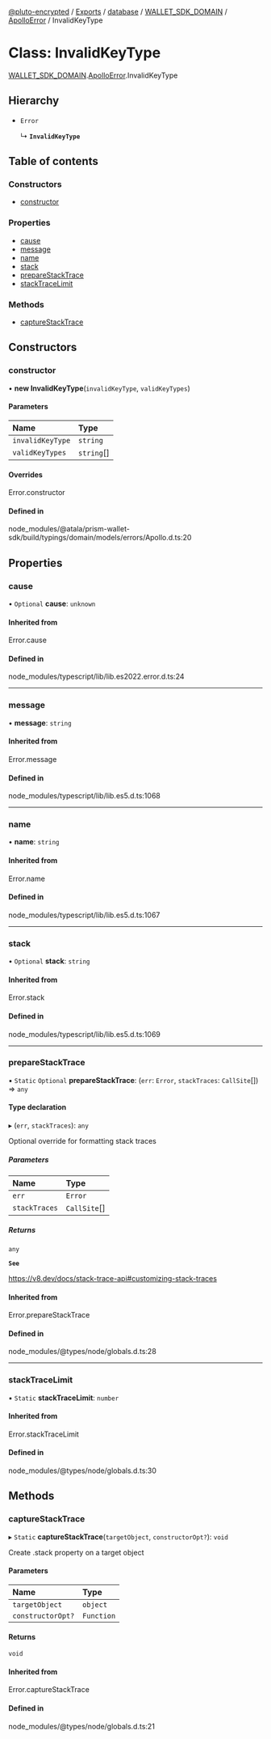 [@pluto-encrypted](../README.md) / [Exports](../modules.md) / [database](../modules/database.md) / [WALLET\_SDK\_DOMAIN](../modules/database.WALLET_SDK_DOMAIN.md) / [ApolloError](../modules/database.WALLET_SDK_DOMAIN.ApolloError.md) / InvalidKeyType

# Class: InvalidKeyType

[WALLET\_SDK\_DOMAIN](../modules/database.WALLET_SDK_DOMAIN.md).[ApolloError](../modules/database.WALLET_SDK_DOMAIN.ApolloError.md).InvalidKeyType

## Hierarchy

- `Error`

  ↳ **`InvalidKeyType`**

## Table of contents

### Constructors

- [constructor](database.WALLET_SDK_DOMAIN.ApolloError.InvalidKeyType.md#constructor)

### Properties

- [cause](database.WALLET_SDK_DOMAIN.ApolloError.InvalidKeyType.md#cause)
- [message](database.WALLET_SDK_DOMAIN.ApolloError.InvalidKeyType.md#message)
- [name](database.WALLET_SDK_DOMAIN.ApolloError.InvalidKeyType.md#name)
- [stack](database.WALLET_SDK_DOMAIN.ApolloError.InvalidKeyType.md#stack)
- [prepareStackTrace](database.WALLET_SDK_DOMAIN.ApolloError.InvalidKeyType.md#preparestacktrace)
- [stackTraceLimit](database.WALLET_SDK_DOMAIN.ApolloError.InvalidKeyType.md#stacktracelimit)

### Methods

- [captureStackTrace](database.WALLET_SDK_DOMAIN.ApolloError.InvalidKeyType.md#capturestacktrace)

## Constructors

### constructor

• **new InvalidKeyType**(`invalidKeyType`, `validKeyTypes`)

#### Parameters

| Name | Type |
| :------ | :------ |
| `invalidKeyType` | `string` |
| `validKeyTypes` | `string`[] |

#### Overrides

Error.constructor

#### Defined in

node_modules/@atala/prism-wallet-sdk/build/typings/domain/models/errors/Apollo.d.ts:20

## Properties

### cause

• `Optional` **cause**: `unknown`

#### Inherited from

Error.cause

#### Defined in

node_modules/typescript/lib/lib.es2022.error.d.ts:24

___

### message

• **message**: `string`

#### Inherited from

Error.message

#### Defined in

node_modules/typescript/lib/lib.es5.d.ts:1068

___

### name

• **name**: `string`

#### Inherited from

Error.name

#### Defined in

node_modules/typescript/lib/lib.es5.d.ts:1067

___

### stack

• `Optional` **stack**: `string`

#### Inherited from

Error.stack

#### Defined in

node_modules/typescript/lib/lib.es5.d.ts:1069

___

### prepareStackTrace

▪ `Static` `Optional` **prepareStackTrace**: (`err`: `Error`, `stackTraces`: `CallSite`[]) => `any`

#### Type declaration

▸ (`err`, `stackTraces`): `any`

Optional override for formatting stack traces

##### Parameters

| Name | Type |
| :------ | :------ |
| `err` | `Error` |
| `stackTraces` | `CallSite`[] |

##### Returns

`any`

**`See`**

https://v8.dev/docs/stack-trace-api#customizing-stack-traces

#### Inherited from

Error.prepareStackTrace

#### Defined in

node_modules/@types/node/globals.d.ts:28

___

### stackTraceLimit

▪ `Static` **stackTraceLimit**: `number`

#### Inherited from

Error.stackTraceLimit

#### Defined in

node_modules/@types/node/globals.d.ts:30

## Methods

### captureStackTrace

▸ `Static` **captureStackTrace**(`targetObject`, `constructorOpt?`): `void`

Create .stack property on a target object

#### Parameters

| Name | Type |
| :------ | :------ |
| `targetObject` | `object` |
| `constructorOpt?` | `Function` |

#### Returns

`void`

#### Inherited from

Error.captureStackTrace

#### Defined in

node_modules/@types/node/globals.d.ts:21
